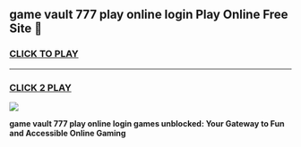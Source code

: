 
## game vault 777 play online login Play Online Free Site 👋
<h3>
<a href="https://download.freeplayer.one?title=game_vault_777_play_online_login&ref=21F">CLICK TO PLAY</a></h3>
<hr>

<h3>
<a href="https://download.freeplayer.one?title=game_vault_777_play_online_login&ref=21F">CLICK 2 PLAY</a>
  
</h3>

<a href="https://download.freeplayer.one?title=game_vault_777_play_online_login&ref=21F"><img src="https://cdnb.artstation.com/p/assets/images/images/032/539/853/original/anto-thomas-button-gif.gif"></a>


**game vault 777 play online login games unblocked: Your Gateway to Fun and Accessible Online Gaming**
